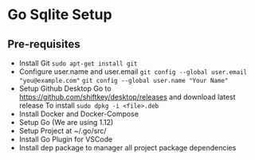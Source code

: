 # Go Sqlite Setup 

## Pre-requisites

* Install Git `sudo apt-get install git`
* Configure user.name and user.email
  `git config --global user.email "you@example.com"`
  `git config --global user.name "Your Name"`
* Setup Github Desktop
Go to https://github.com/shiftkey/desktop/releases and download latest release 
To install `sudo dpkg -i <file>.deb`
* Install Docker and Docker-Compose 
* Setup Go (We are using 1.12)
* Setup Project at ~/.go/src/
* Install Go Plugin for VSCode
* Install dep package to manager all project package dependencies


